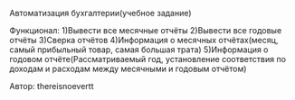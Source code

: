 Автоматизация бухгалтерии(учебное задание)

Функционал:
1)Вывести все месячные отчёты
2)Вывести все годовые отчёты
3)Сверка отчётов
4)Информация о месячных отчётах(месяц, самый прибыльный товар, самая большая трата)
5)Информация о годовом отчёте(Рассматриваемый год, установление соответствия по доходам и расходам между месячными и годовым отчётом)

Автор: thereisnoevertt
